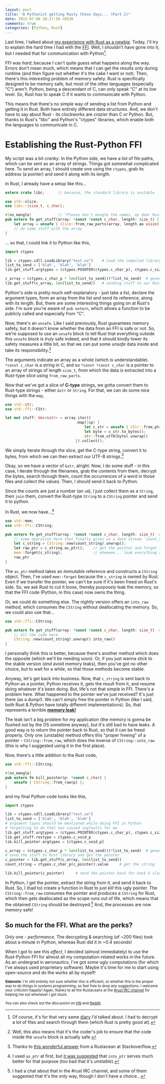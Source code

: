 ```yaml
---
layout: post
title: "A Pythonist getting Rusty these days... (Part 2)"
date: 2015-07-08 18:17:58 +0530
comments: true
categories: [Python, Rust]
---
```


Last time, I talked about [my experience with Rust as a newbie]({{site.url}}/2015/07/05/a-pythonist-getting-rusty-these-days-part-1/). Today, I'll try to explain the hard time I had with the [FFI](http://en.wikipedia.org/wiki/Foreign_function_interface). Well, I shouldn't have gone into it, but I needed that for communication with Python[^1].

FFI was *hard*, because I can't quite guess what happens along the way. Errors don't mean much, which means that I can get the results only during runtime (and then figure out whether it's the cake I want or not). Then, there's this *interesting* problem of memory safety. Rust is specifically designed to be memory safe, but most of the other languages (especially "C") aren't. Python, being a descendant of C, can only speak "C" at its low level. So, Rust *has* to speak C if it wants to communicate with Python.

<!-- more -->

This means that there's no simple way of sending a list from Python and getting it in Rust. Both have entirely different data structures. And, we don't have to say about Rust - its clockworks are *crazier* than C or Python. But, thanks to Rust's "libc" and Python's "ctypes" libraries, which enable both the languages to communicate in C.

# Establishing the Rust-Python FFI

My script was a bit *cranky*. In the Python side, we have a list of file paths, which can be sent as an array of strings. Things got somewhat complicated here. To send an array, I should create one using the `ctypes`, grab its address (a pointer) and send it along with its length.

In Rust, I already have a setup like this...

``` rust
extern crate libc;      // because, the standard library is unstable

use std::slice;
use libc::{size_t, c_char};

#[no_mangle]            // "Please don't mangle the names, my dear Rust!"
pub extern fn get_stuff(array: *const *const c_char, length: size_t) {
    let array = unsafe { slice::from_raw_parts(array, length as usize) };
    // do some stuff with the array
}
```

... so that, I could link it to Python like this,

``` python
import ctypes

lib = ctypes.cdll.LoadLibrary("test.so")    # load the compiled library
list_to_send = ['blah', 'blah', 'blah']
lib.get_stuff.argtypes = (ctypes.POINTER(ctypes.c_char_p), ctypes.c_size_t)

c_array = (ctypes.c_char_p * len(list_to_send))(*list_to_send)  # generate the array
lib.get_stuff(c_array, len(list_to_send))   # sending stuff to our Rust library
```

Python's side is pretty much self-explanatory - just take a list, declare the argument types, form an array from the list and send its reference, along with its length. But, there are some interesting things going on at Rust's side. I'm sure you're aware of `pub extern`, which allows a function to be publicly called and especially from "C".

Now, there's an `unsafe`. Like I said previously, Rust guarantees memory safety, but it doesn't know whether the data from an FFI is safe or not. So, we're supposed to use an `unsafe` block to tell Rust that everything outside this `unsafe` block is *truly* safe indeed, and that it should kindly lower its safety measures a little bit, so that we can put some *unsafe* data inside and take its responsibility.[^2]

The arguments indicate an array as a whole (which is understandable). `*const c_char` is a string in C, and so `*const *const c_char` is a pointer to an array of strings of length `size_t`, from which the data is extracted into a Rust-type slice using `from_raw_parts`.

Now that we've got a slice of **C-type** strings, we gotta convert them to Rust-type strings - either `&str` or `String`. For that, we can do some nice things with the `map`,

``` rust
use std::str;
use std::ffi::CStr;

let mut stuff: Vec<&str> = array.iter()
                                .map(|&p| {
                                    let c_str = unsafe { CStr::from_ptr(p) };
                                    let byte = c_str.to_bytes();
                                    str::from_utf8(byte).unwrap()
                                }).collect();
```

We simply iterate through the slice, get the C-type string, convert it to bytes, from which we can then extract our UTF-8 strings.[^3]

Okay, so we have a vector of `&str`, alright. Now, I do some stuff - in this case, I iterate through the filenames, grab the contents from them, decrypt the bytes, search through them, count the occurrences of a word in those files and collect the values. Then, I should send it back to Python.

Since the counts are just a number (an `u8`), I just collect them as a `String`, then `join` them, convert the Rust-type `String` to a `CString` pointer and send it to python.

In Rust, we now have...[^4]

``` rust
use std::mem;
use std::ffi::CString;

pub extern fn get_stuff(array: *const *const c_char, length: size_t) -> *const c_char {
    // some operation here that finally gives us a data stream `count_string`
    let c_string = CString::new(count_string).unwrap();
    let raw_ptr = c_string.as_ptr();    // get the pointer and forget the object
    mem::forget(c_string);              // wheeeee... leak everything away...
    raw_ptr
}
```

The `as_ptr` method takes an *immutable* reference and constructs a `CString` object. Then, I've used `mem::forget` because the `c_string` is owned by Rust. Even if we transfer the pointer, we can't be sure if it's been freed on Rust's side. So, we ask Rust to cut it loose, thereby *purposely* leak the memory, so that the FFI code (Python, in this case) now owns the thing.

Or, we could do something else. The nightly version offers an `into_raw` method, which consumes the `CString` without deallocating the memory. So, we could also use that...

``` rust
use std::ffi::CString;

pub extern fn get_stuff(array: *const *const c_char, length: size_t) -> *const c_char {
    // all the code here
    CString::new(count_string).unwrap().into_raw()
}
```

I personally think this is better, because there's another method which does the opposite (which we'll be needing soon). Or, if you just wanna stick to the stable version (*and* avoid memory leaks), then you've got no other choice, but to wait for a while, so that those methods become stable.

Anyway, let's get back into business. Now, that `c_string` is sent back to Python as a pointer, Python receives it, gets the result from it, and resume doing whatever it's been doing. But, life's not that simple in FFI. There's a problem here. What happened to the pointer we've just received? It's just there (as a dump!). We can't simply free the pointer in Python (like I said, both Rust & Python have totally different implementations). So, that represents a terrible [**memory leak!**](https://en.wikipedia.org/wiki/Memory_leak)

The leak isn't a big problem for my application (the memory is gonna be flushed out by the OS sometime anyway), but it's still bad to have leaks. A good way is to return the pointer back to Rust, so that it can be freed properly. Only one (unstable) method offers this "proper freeing" of a pointer - `CString::from_raw`, which does the inverse of `CString::into_raw` (this is why I suggested using it in the first place).

Now, there's a little addition to the Rust code,

``` rust
use std::ffi::CString;

#[no_mangle]
pub extern fn kill_pointer(p: *const c_char) {
    unsafe { CString::from_raw(p) };
}
```

and my final Python code looks like this,

``` python
import ctypes

lib = ctypes.cdll.LoadLibrary("test.so")
list_to_send = ['blah', 'blah', 'blah']
# argument types should be mentioned while doing FFI in Python
# forgetting to do that has caused segfaults for me
lib.get_stuff.argtypes = (ctypes.POINTER(ctypes.c_char_p), ctypes.c_size_t)
lib.get_stuff.restype = ctypes.c_void_p
lib.kill_pointer.argtypes = [ctypes.c_void_p]

c_array = (ctypes.c_char_p * len(list_to_send))(*list_to_send)  # generate the array
# send the stuff to Rust library and get the pointer
c_pointer = lib.get_stuff(c_array, len(list_to_send))
count_string = ctypes.c_char_p(c_pointer).value     # get the string

lib.kill_pointer(c_pointer)     # send the pointer back for hack & slash!
```

In Python, I get the pointer, extract the string from it, and send it back to Rust. So, I (had to) create a function in Rust to just *kill* this ugly pointer. The `CString::from_raw` consumes the pointer and produces a `CString` for Rust, which then gets deallocated as the scope runs out of life, which means that the obtained `CString` should be destroyed.[^5] And, the processes are now memory safe!

## So much for the FFI. What are the perks?

Only one - *performance*. The decrypting & searching (of ~200 files) took about a minute in Python, whereas Rust did it in ~0.4 seconds!

When I got to see this *effect*, I decided (almost immediately) to use the Rust-Python FFI for almost all my computation-related works in the future. As an undergrad in aeronautics, I've got some ugly computations (for which I've always used proprietary software). Maybe it's time for me to start using open-source and do the works all by myself!

<small>**Sidenote:** I'm still entirely not sure whether this is efficient, or whether this is the proper way to do things in systems programming, so feel free to drop any suggestions. I welcome your *criticism* happily! Again, thanks to all the Rustaceans at the [#rust IRC channel](https://botbot.me/mozilla/rust/) for helping me out whenever I got stuck.</small>

<small>You can also check out the discussion on [HN](https://news.ycombinator.com/item?id=9853688) and [Reddit](https://www.reddit.com/r/rust/comments/3ckv6z/a_pythonist_getting_rusty_these_days_part_2/).</small>

[^1]: Of course, it's for that very same [diary](https://github.com/wafflespeanut/biographer) I'd talked about. I had to decrypt a lot of files and search through them (which Rust is pretty good at).

[^2]: Well, this also means that it's the coder's job to ensure that the code inside the `unsafe` block is actually safe.

[^3]: Thanks to [this wonderful answer](http://stackoverflow.com/a/31075375/2313792) from a Rustacean at Stackoverflow.

[^4]: I used `as_ptr` at first, but [it was suggested](http://stackoverflow.com/a/31083443/2313792) that `into_ptr` serves much better for that purpose (too bad that it's *unstable*).

[^5]: I had a chat about that in the #rust IRC channel, and some of them suggested that it's the only way, though I don't have a choice...
